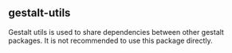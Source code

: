 gestalt-utils
-------------

Gestalt utils is used to share dependencies between other gestalt packages.
It is not recommended to use this package directly.
